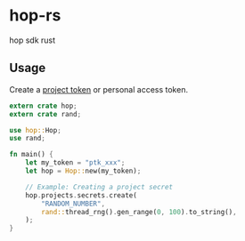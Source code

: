 # hop-rs

hop sdk rust

## Usage

Create a [project token](https://docs.hop.io/reference/project_tokens) or personal access token.

```rust
extern crate hop;
extern crate rand;

use hop::Hop;
use rand;

fn main() {
    let my_token = "ptk_xxx";
    let hop = Hop::new(my_token);

    // Example: Creating a project secret
    hop.projects.secrets.create(
        "RANDOM_NUMBER",
        rand::thread_rng().gen_range(0, 100).to_string(),
    );
}
```

[//]: # (// let projects = hop.projects&#40;&#41;.list&#40;&#41;.unwrap&#40;&#41;;)
[//]: # (// println!&#40;"{:?}", projects&#41;;)
